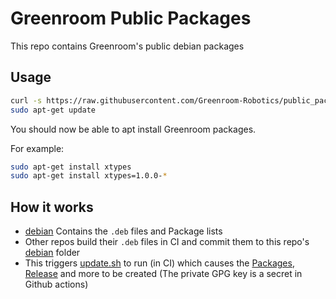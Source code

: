 # Greenroom Public Packages

This repo contains Greenroom's public debian packages

## Usage


```bash
curl -s https://raw.githubusercontent.com/Greenroom-Robotics/public_packages/main/scripts/setup-apt.sh | bash -s
sudo apt-get update
```
You should now be able to apt install Greenroom packages.

For example:

```bash
sudo apt-get install xtypes
sudo apt-get install xtypes=1.0.0-*
```

## How it works

- [debian](./debian/) Contains the `.deb` files and Package lists
- Other repos build their `.deb` files in CI and commit them to this repo's [debian](./debian/) folder
- This triggers [update.sh](./scripts/update.sh) to run (in CI) which causes the [Packages](./debian/Packages), [Release](./debian/Release) and more to be created (The private GPG key is a secret in Github actions)